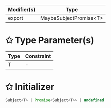 | Modifier(s)                            | Type                     |
|----------------------------------------|--------------------------|
| export | MaybeSubjectPromise&lt;T&gt; |

# &#10025; Type Parameter(s)

| Type | Constraint |
| ---- | ---------- |
| T    | -          |

# &#10025; Initializer

```ts
Subject<T> | Promise<Subject<T>> | undefined
```